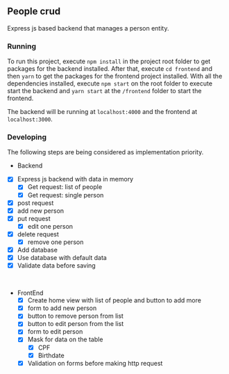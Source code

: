 ## People crud

Express js based backend that manages a person entity.

### Running

To run this project, execute `npm install` in the project root folder to get packages for the backend installed.
After that, execute `cd frontend` and then `yarn` to get the packages for the frontend project installed.
With all the dependencies installed, execute `npm start` on the root folder to execute start the backend and `yarn start`
at the `/frontend` folder to start the frontend.

The backend will be running at `localhost:4000` and the frontend at `localhost:3000`.

### Developing

The following steps are being considered as implementation priority.

- Backend
- [x] Express js backend with data in memory
  - [x] Get request: list of people
  - [x] Get request: single person
- [x] post request
- [x] add new person
- [x] put request
  - [x] edit one person
- [x] delete request
  - [x] remove one person
- [x] Add database
- [x] Use database with default data
- [x] Validate data before saving

<br/>

- FrontEnd
  - [x] Create home view with list of people and button to add more
  - [x] form to add new person
  - [x] button to remove person from list
  - [x] button to edit person from the list
  - [x] form to edit person
  - [x] Mask for data on the table
    - [x] CPF
    - [x] Birthdate
  - [x] Validation on forms before making http request
